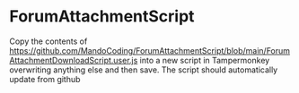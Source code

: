 # ForumAttachmentScript

Copy the contents of https://github.com/MandoCoding/ForumAttachmentScript/blob/main/ForumAttachmentDownloadScript.user.js into a new script in Tampermonkey overwriting anything else and then save. The script should automatically update from github
